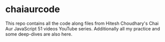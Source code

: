# chaiaurcode
This repo contains all the code along files from Hitesh Choudhary's Chai Aur JavaScript 51 videos YouTube series. Additionally all my practice and some deep-dives are also here.
